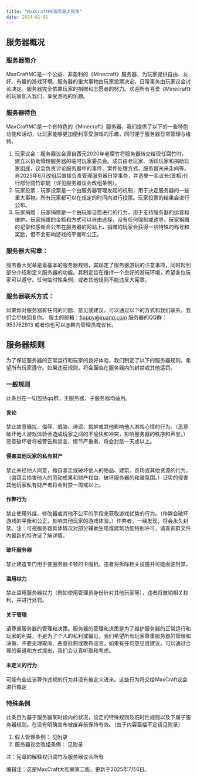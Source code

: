 ```yaml
---
title: "MaxCraftMC服务器大宪章"
date: 2024-01-01
---
```


## 服务器概况
### 服务器简介
MaxCraftMC是一个公益、非盈利的《Minecraft》服务器，为玩家提供自由、友好、有趣的游戏环境。服务器的重大事物由玩家投票决定，日常事务由玩家议会讨论决定。服务器完全依靠玩家的捐赠和志愿者的努力。欢迎所有喜爱《Minecraft》的玩家加入我们，享受游戏的乐趣。
### 服务器特色
MaxCraftMC是一个有特色的《Minecraft》服务器，我们提供了以下的一些特色功能和活动，让玩家能够更加便利享受游戏的乐趣，同时便于服务器日常管理与维持。
1. 玩家议会：服务器议会源自西元2020年老腐竹将服务器转交给现任腐竹时，建立以协助管理服务器的临时玩家委员会。成员由老玩家、活跃玩家和捐助玩家组成，议会负责讨论服务器中的事件、案件处理方式、服务器未来走向等。自2025年6月改组后直接负责管理服务器日常事务，并选举一名议长(首相)代行部分腐竹职能（详见服务器议会改组条例）。
2. 玩家投票：玩家投票是一个由服务器管理发起的机制，用于决定服务器的一些重大事物。所有玩家都可以在规定的时间内进行投票。玩家投票的结果会进行公布。
3. 玩家捐赠：玩家捐赠是一个由玩家自愿进行的行为，用于支持服务器的运营和维护。玩家捐赠的金额和方式可以自由选择，没有任何强制或诱导。玩家捐赠的记录和感谢会公布在服务器的网站上，捐赠的玩家会获得一些特殊的称号和奖励，但不会影响游戏的平衡和公正。

### 服务器大宪章：
服务器大宪章是最基本的服务器规则，其规定了服务器游玩的注意事项，同时起到部分介绍和定义服务器的功能。其制定旨在维持一个良好的游玩环境，希望各位玩家可以遵守。任何临时性条例，或者其他规则不能违反大宪章。
### 服务器联系方式：
如果你对服务器有任何的问题、意见或建议，可以通过以下的方式和我们联系，我们会尽快回复你。
服主的邮箱：floppy@iruanp.com  服务器的QQ群：953762913 或者你也可以@群内管理员或议长。
## 服务器规则
为了保证服务器的正常运行和玩家的良好体验，我们制定了以下的服务器规则，希望所有玩家遵守。如果违反规则，将会面临在服务器内的封禁或其他惩罚。
### 一般规则
此条目在一切包括qq群，主服务器，子服务器均适用。
#### 言论
禁止故意骚扰、侮辱、威胁、诽谤、挑衅或其他影响他人游戏心情的行为。（恶意破坏他人游戏体验会造成玩家之间的不愉快和冲突，影响服务器的秩序和声誉。）恶意破坏者将被警告和禁言，情节严重者，将会封禁一天或以上。
#### 侵害其他玩家的私有财产
禁止未经他人同意，擅自拿走或破坏他人的物品、建筑、农场或其他资源的行为。（盗窃会损害他人的劳动成果和财产权益，破坏服务器的和谐氛围。）证实的侵害其他玩家私有财产者将会封禁一周或以上。
#### 作弊行为
禁止使用外挂、修改器或其他不公平的手段来获取游戏优势的行为。（作弊会破坏游戏的平衡和公正，影响其他玩家的游戏体验。）作弊者，一经发现，将会永久封禁。注：可视服务器具体情况对部分辅助生电或建筑功能特别许可，请查询群文件内最新的特许证了解详情。
#### 破坏服务器
禁止建造专门用于使服务器卡顿的卡服机，违者将拆除相关设施并可能面临封禁。
#### 滥用权力
禁止滥用服务器权力（例如使用管理员身份针对其他玩家等），违者将撤销相关权利，并进行处罚。
#### 关于管理
请尊重服务器的管理和决策。服务器的管理和决策是为了维护服务器的正常运行和玩家的利益，不是为了个人的私利或偏见。我们希望所有玩家尊重服务器的管理和决策，不要无理取闹、恶意抵制或散布谣言。如果有任何意见或建议，可以通过合理的渠道和方式提出，我们会认真听取和考虑。
#### 未定义的行为
可能有些应该算作违规的行为并没有被定义进来。这些行为将交给MaxCraft议会进行裁定
### 特殊条例
此条目为基于服务器某时段内的状况，设定的特殊规则及临时性规则以及下属子服务器规则。在没有明确宣布被废弃前保持有效。（由于内容篇幅不定请见附录）
1. 假人管理条例：
见附录
2. 服务器议会改组条例：
见附录

注：宪章的解释权归腐竹及服务器议会所有

编辑注：这是MaxCraft大宪章第二版，更新于2025年7月6日。
